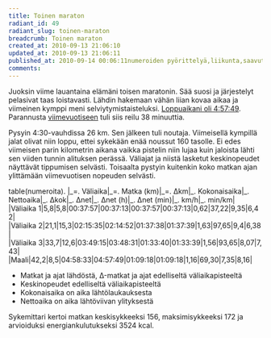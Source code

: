 ```yaml
---
title: Toinen maraton
radiant_id: 49
radiant_slug: toinen-maraton
breadcrumb: Toinen maraton
created_at: 2010-09-13 21:06:10
updated_at: 2010-09-13 21:06:11
published_at: 2010-09-14 00:06:11numeroiden pyörittelyä,liikunta,saavutukset
comments:
---
```

<p>Juoksin viime lauantaina elämäni toisen maratonin.  Sää suosi ja järjestelyt pelasivat taas loistavasti.  Lähdin hakemaan vähän liian kovaa aikaa ja viimeinen kymppi meni selviytymistaisteluksi.  <a href="http://racetimer.se/sv/runner/show/1108978?layout=racetimer&amp;race_id=434">Loppuaikani oli 4:57:49</a>.  Parannusta <a href="/rutinat/2009/09/12/takana-42-km-195-m/">viimevuotiseen</a> tuli siis reilu 38 minuuttia.</p>
<p>Pysyin 4:30-vauhdissa 26 km.  Sen jälkeen tuli noutaja.  Viimeisellä kympillä jalat olivat niin loppu, ettei sykekään enää noussut 160 tasolle.  Ei edes viimeisen parin kilometrin aikana vaikka pistelin niin lujaa kuin jaloista lähti sen viiden tunnin alituksen perässä.  Väliajat ja niistä lasketut keskinopeudet näyttävät tippumisen selvästi.  Toisaalta pystyin kuitenkin koko matkan ajan ylittämään viimevuotisen nopeuden selvästi.</p>
<div class="scroll">
table(numeroita).
|_=. Väliaika|_=. Matka&nbsp;(km)|_=. &Delta;km|_. Kokonaisaika|_. Nettoaika|_. &Delta;kok|_. &Delta;net|_. &Delta;net&nbsp;(h)|_. &Delta;net&nbsp;(min)|_. km/h|_. min/km|
|Väliaika&nbsp;1|5,8|5,8|00:37:57|00:37:13|00:37:57|00:37:13|0,62|37,22|9,35|6,42|
|Väliaika&nbsp;2|21,1|15,3|02:15:35|02:14:52|01:37:38|01:37:39|1,63|97,65|9,4|6,38|
|Väliaika&nbsp;3|33,7|12,6|03:49:15|03:48:31|01:33:40|01:33:39|1,56|93,65|8,07|7,43|
|Maali|42,2|8,5|04:58:33|04:57:49|01:09:18|01:09:18|1,16|69,30|7,35|8,16|
</div>
<ul>
	<li>Matkat ja ajat lähdöstä, &Delta;-matkat ja ajat edelliseltä väliaikapisteeltä</li>
	<li>Keskinopeudet edelliseltä väliaikapisteeltä</li>
	<li>Kokonaisaika on aika lähtölaukauksesta</li>
	<li>Nettoaika on aika lähtöviivan ylityksestä</li>
</ul>
<p>Sykemittari kertoi matkan keskisykkeeksi 156, maksimisykkeeksi 172 ja arvioiduksi energiankulutukseksi 3524 kcal.</p>
